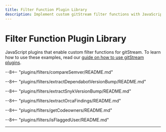 ```yaml
---
title: Filter Function Plugin Library
description: Implement custom gitStream filter functions with JavaScript.
---
```

# Filter Function Plugin Library

JavaScript plugins that enable custom filter functions for gitStream. To learn how to use these examples, read our [guide on how to use gitStream plugins](/plugins).

--8<-- "plugins/filters/compareSemver/README.md"

--8<-- "plugins/filters/extractDependabotVersionBump/README.md"

--8<-- "plugins/filters/extractSnykVersionBump/README.md"

--8<-- "plugins/filters/extractOrcaFindings/README.md"

--8<-- "plugins/filters/getCodeowners/README.md"

--8<-- "plugins/filters/isFlaggedUser/README.md"

---

